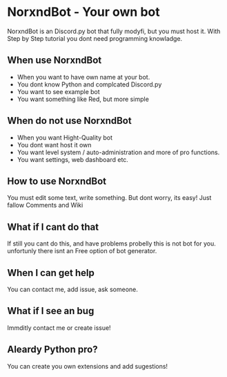 
# NorxndBot - Your own bot

NorxndBot is an Discord.py bot that fully modyfi, but you must host it. With Step by Step tutorial you dont need programming knowladge.


## When use NorxndBot

 - When you want to have own name at your bot.
 - You dont know Python and complcated Discord.py
 - You want to see example bot
 - You want something like Red, but more simple

## When do not use NorxndBot

 - When you want Hight-Quality bot
 - You dont want host it own
 - You want level system / auto-administration and more of pro functions.
 - You want settings, web dashboard etc.

## How to use NorxndBot

You must edit some text, write something. But dont worry, its easy! Just fallow Comments and Wiki

## What if I cant do that
If still you cant do this, and have problems probelly this is not bot for you. unfortunly there isnt an Free option of bot generator.

## When I can get help

You can contact me, add issue, ask someone.

## What if I see an bug

Immditly contact me or create issue!


## Aleardy Python pro?

You can create you own extensions and add sugestions!



